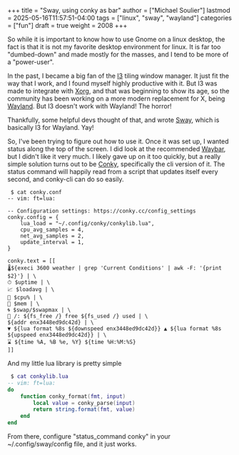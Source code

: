 +++
title = "Sway, using conky as bar"
author = ["Michael Soulier"]
lastmod = 2025-05-16T11:57:51-04:00
tags = ["linux", "sway", "wayland"]
categories = ["fun"]
draft = true
weight = 2008
+++

So while it is important to know how to use Gnome on a linux desktop, the fact is that it is not my favorite desktop environment for linux. It is far too "dumbed-down" and made mostly for the masses, and I tend to be more of a "power-user".

In the past, I became a big fan of the [I3](https://i3wm.org/) tiling window manager. It just fit the way that I work, and I found myself highly productive with it. But I3 was made to integrate with [Xorg](https://www.x.org/), and that was beginning to show its age, so the community has been working on a more modern replacement for X, being [Wayland](https://wayland.freedesktop.org/). But I3 doesn't work with Wayland! The horror!

Thankfully, some helpful devs thought of that, and wrote [Sway](https://swaywm.org/), which is basically I3 for Wayland. Yay!

So, I've been trying to figure out how to use it. Once it was set up, I wanted status along the top of the screen. I did look at the recommended [Waybar](https://github.com/Alexays/Waybar), but I didn't like it very much. I likely gave up on it too quickly, but a really simple solution turns out to be [Conky](https://github.com/brndnmtthws/conky), specifically the cli version of it. The status command will happily read from a script that updates itself every second, and conky-cli can do so easily.

```text
 $ cat conky.conf
-- vim: ft=lua:

-- Configuration settings: https://conky.cc/config_settings
conky.config = {
    lua_load = "~/.config/conky/conkylib.lua",
    cpu_avg_samples = 4,
    net_avg_samples = 2,
    update_interval = 1,
}

conky.text = [[
🌡${execi 3600 weather | grep 'Current Conditions' | awk -F: '{print $2}'} | \
⏱ $uptime | \
📈 $loadavg | \
🔧 $cpu% | \
🧮 $mem | \
🌀 $swap/$swapmax | \
💽 /: ${fs_free /} free ${fs_used /} used | \
${addr enx3448ed9dc42d} | \
▼ ${lua format %8s ${downspeed enx3448ed9dc42d}} ▲ ${lua format %8s ${upspeed enx3448ed9dc42d}} | \
⌛ ${time %A, %B %e, %Y} ${time %H:%M:%S}
]]
```

And my little lua library is pretty simple

```lua
 $ cat conkylib.lua
-- vim: ft=lua:
do
    function conky_format(fmt, input)
        local value = conky_parse(input)
        return string.format(fmt, value)
    end
end
```

From there, configure "status_command conky" in your ~/.config/sway/config file, and it just works.
